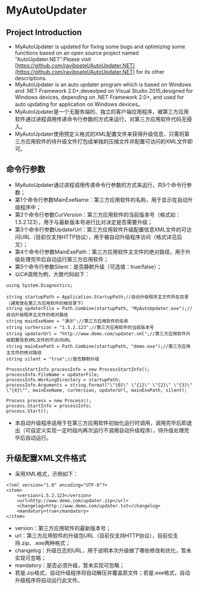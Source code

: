 # MyAutoUpdater

## Project Introduction
* MyAutoUpdater is updated for fixing some bugs and optimizing some functions based on an open source project named "AutoUpdater.NET".Please visit [https://github.com/ravibpatel/AutoUpdater.NET](https://github.com/ravibpatel/AutoUpdater.NET) for its other descriptions.
* MyAutoUpdater is an auto updater program which is based on Windows and .NET Framework 2.0+,deveolped on Visual Studio 2015,designed for Windows devices, depending on .NET Framework 2.0+, and used for auto updating for application on Windows devices。
* MyAutoUpdater是一个无服务端的、独立的客户端应用程序，被第三方应用软件通过进程调用传递命令行参数的方式来运行，对第三方应用软件代码无侵入。
* MyAutoUpdater使用预定义格式的XML配置文件来获得升级信息，只需将第三方应用软件的待升级文件打包成单独的压缩文件并配置可访问的XML文件即可。

## 命令行参数
* MyAutoUpdater通过进程调用传递命令行参数的方式来运行，共5个命令行参数；
* 第1个命令行参数MainExeName：第三方应用软件的名称，用于显示在自动升级程序中；
* 第2个命令行参数CurVersion：第三方应用软件的当前版本号（格式如：1.5.2.123），用于与最新版本号进行比对决定是否需要升级；
* 第3个命令行参数UpdaterUrl：第三方应用软件升级配置信息XML文件的可访问URL（目前仅支持HTTP协议），用于被自动升级程序访问（格式详见后文）；
* 第4个命令行参数MainExePath：第三方应用软件主文件的绝对路径，用于升级处理完毕后自动运行第三方应用软件；
* 第5个命令行参数Silent：是否静默升级（可选值：true/false）；
* 以C#调用为例，大致代码如下：

```
using System.Diagnostics;

string startupPath = Application.StartupPath;//自动升级程序主文件所在目录（通常放在第三方应用软件的根目录下）
string updaterFile = Path.Combine(startupPath, "MyAutoUpdater.exe");//自动升级程序主文件的绝对路径
string mainExeName = "演示";//第三方应用软件的名称
string curVersion = "1.5.2.123";//第三方应用软件的当前版本号
string updaterUrl = "http://www.demo.com/updater.xml";//第三方应用软件升级配置信息XML文件的可访问URL
string mainExePath = Path.Combine(startupPath, "demo.exe");//第三方应用主文件的绝对路径
string silent = "true";//是否静默升级

ProcessStartInfo processInfo = new ProcessStartInfo();
processInfo.FileName = updaterFile;
processInfo.WorkingDirectory = startupPath;
processInfo.Arguments = string.Format("\"{0}\" \"{1}\" \"{2}\" \"{3}\" \"{4}\"", mainExeName, curVersion, updaterUrl, mainExePath, silent);

Process process = new Process();
process.StartInfo = processInfo;
process.Start();
```
* 本自动升级程序适用于在第三方应用软件初始化运行时调用，调用完毕后即退出（可自定义实现一定时段内再次运行不调用自动升级程序），待升级处理完毕后自动运行。

## 升级配置XML文件格式
* 采用XML格式，示例如下：

```
<?xml version="1.0" encoding="UTF-8"?>
<item>
    <version>1.5.2.123</version>
    <url>http://www.demo.com/updater.zip</url>
    <changelog>http://www.demo.com/updater.txt</changelog>
    <mandatory>true</mandatory>
</item>
```

* version：第三方应用软件的最新版本号；
* url：第三方应用软件的升级包URL（目前仅支持HTTP协议），目前仅支持.zip、.exe两种格式；
* changelog：升级日志的URL，用于说明本次升级做了哪些修改和优化，暂未实现可忽略；
* mandatory：是否必须升级，暂未实现可忽略；
* 若是.zip格式，自动升级程序将自动解压并覆盖原文件；若是.exe格式，自动升级程序将自动运行此文件。
